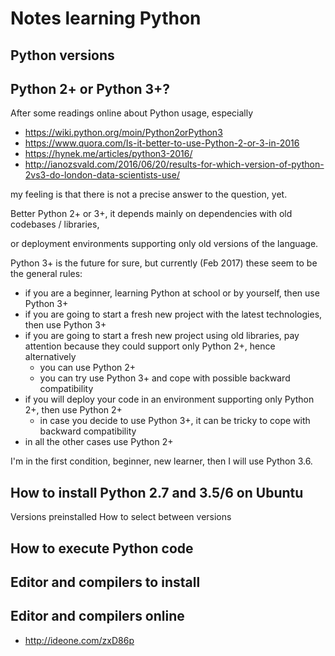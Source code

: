 
# Notes learning Python

## Python versions


## Python 2+ or Python 3+?

After some readings online about Python usage, especially 

* https://wiki.python.org/moin/Python2orPython3
* https://www.quora.com/Is-it-better-to-use-Python-2-or-3-in-2016
* https://hynek.me/articles/python3-2016/
* http://ianozsvald.com/2016/06/20/results-for-which-version-of-python-2vs3-do-london-data-scientists-use/

my feeling is that there is not a precise answer to the question, yet.

Better Python 2+ or 3+, it depends mainly on dependencies with old codebases / libraries,

or deployment environments supporting only old versions of the language.

Python 3+ is the future for sure, but currently (Feb 2017) these seem to be the general rules:

- if you are a beginner, learning Python at school or by yourself, then use Python 3+
- if you are going to start a fresh new project with the latest technologies, then use Python 3+
- if you are going to start a fresh new project using old libraries, pay attention because they could support only Python 2+, hence alternatively
  - you can use Python 2+
  - you can try use Python 3+ and cope with possible backward compatibility 
- if you will deploy your code in an environment supporting only Python 2+, then use Python 2+ 
  - in case you decide to use Python 3+, it can be tricky to cope with backward compatibility
- in all the other cases use Python 2+

I'm in the first condition, beginner, new learner, then I will use Python 3.6.

## How to install Python 2.7 and 3.5/6 on Ubuntu
Versions preinstalled
How to select between versions

## How to execute Python code

## Editor and compilers to install


## Editor and compilers online 

* http://ideone.com/zxD86p

